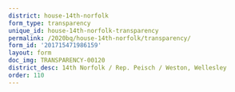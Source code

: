 ```yaml
---
district: house-14th-norfolk
form_type: transparency
unique_id: house-14th-norfolk-transparency
permalink: /2020bq/house-14th-norfolk/transparency/
form_id: '201715471986159'
layout: form
doc_img: TRANSPARENCY-00120
district_desc: 14th Norfolk / Rep. Peisch / Weston, Wellesley
order: 110
---
```

